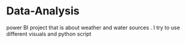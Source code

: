 # Data-Analysis
power BI project that is about weather and water sources . I try to use different visuals and python script
